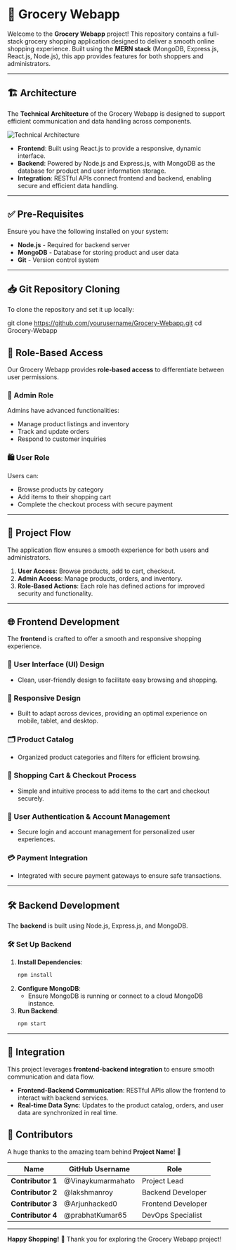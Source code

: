 # 🛒 Grocery Webapp

Welcome to the **Grocery Webapp** project! This repository contains a full-stack grocery shopping application designed to deliver a smooth online shopping experience. Built using the **MERN stack** (MongoDB, Express.js, React.js, Node.js), this app provides features for both shoppers and administrators.

---

## 🏗️ Architecture

The **Technical Architecture** of the Grocery Webapp is designed to support efficient communication and data handling across components.

![Technical Architecture](path_to_image)

- **Frontend**: Built using React.js to provide a responsive, dynamic interface.
- **Backend**: Powered by Node.js and Express.js, with MongoDB as the database for product and user information storage.
- **Integration**: RESTful APIs connect frontend and backend, enabling secure and efficient data handling.

---

## ✅ Pre-Requisites
Ensure you have the following installed on your system:

- **Node.js** - Required for backend server
- **MongoDB** - Database for storing product and user data
- **Git** - Version control system

---

## 📥 Git Repository Cloning
To clone the repository and set it up locally:


git clone https://github.com/yourusername/Grocery-Webapp.git
cd Grocery-Webapp


## 🔑 Role-Based Access
Our Grocery Webapp provides **role-based access** to differentiate between user permissions.

### 👤 Admin Role
Admins have advanced functionalities:
- Manage product listings and inventory
- Track and update orders
- Respond to customer inquiries

### 🛍️ User Role
Users can:
- Browse products by category
- Add items to their shopping cart
- Complete the checkout process with secure payment

---

## 🔄 Project Flow
The application flow ensures a smooth experience for both users and administrators.

1. **User Access**: Browse products, add to cart, checkout.
2. **Admin Access**: Manage products, orders, and inventory.
3. **Role-Based Actions**: Each role has defined actions for improved security and functionality.

---

## 🌐 Frontend Development
The **frontend** is crafted to offer a smooth and responsive shopping experience.

### 🎨 User Interface (UI) Design
- Clean, user-friendly design to facilitate easy browsing and shopping.

### 📱 Responsive Design
- Built to adapt across devices, providing an optimal experience on mobile, tablet, and desktop.

### 🗂️ Product Catalog
- Organized product categories and filters for efficient browsing.

### 🛒 Shopping Cart & Checkout Process
- Simple and intuitive process to add items to the cart and checkout securely.

### 🔐 User Authentication & Account Management
- Secure login and account management for personalized user experiences.

### 💳 Payment Integration
- Integrated with secure payment gateways to ensure safe transactions.

---

## 🛠️ Backend Development
The **backend** is built using Node.js, Express.js, and MongoDB.

### 🛠️ Set Up Backend
1. **Install Dependencies**:
   ```bash
   npm install
   ```
2. **Configure MongoDB**:
   - Ensure MongoDB is running or connect to a cloud MongoDB instance.
3. **Run Backend**:
   ```bash
   npm start
   ```

---

## 🔗 Integration
This project leverages **frontend-backend integration** to ensure smooth communication and data flow.

- **Frontend-Backend Communication**: RESTful APIs allow the frontend to interact with backend services.
- **Real-time Data Sync**: Updates to the product catalog, orders, and user data are synchronized in real time.


## 👥 Contributors

A huge thanks to the amazing team behind **Project Name**! 🙌

| Name           | GitHub Username         | Role                |
|----------------|-------------------------|---------------------|
| **Contributor 1** | @Vinaykumarmahato            | Project Lead        |
| **Contributor 2** | @lakshmanroy            | Backend Developer   |
| **Contributor 3** | @Arjunhacked0            | Frontend Developer  |
| **Contributor 4** | @prabhatKumar65            | DevOps Specialist   |


---

**Happy Shopping!** 🛒 Thank you for exploring the Grocery Webapp project!
```
